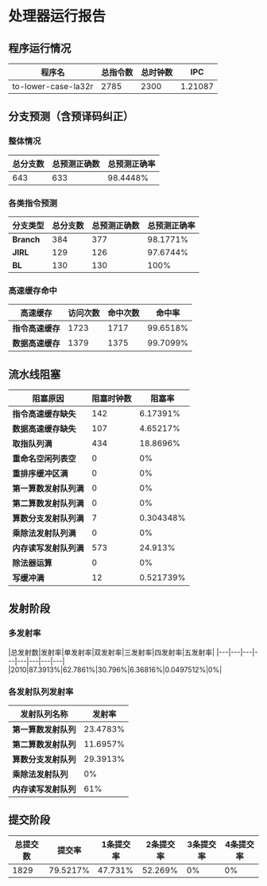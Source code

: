 # 处理器运行报告
## 程序运行情况
|程序名|总指令数|总时钟数|IPC|
|---|---|---|---|
|to-lower-case-la32r|2785|2300|1.21087|

## 分支预测（含预译码纠正）
### 整体情况
|总分支数|总预测正确数|总预测正确率|
|---|---|---|
|643|633|98.4448%|

### 各类指令预测
|分支类型|总分支数|总预测正确数|总预测正确率|
|---|---|---|---|
|**Branch**| 384 | 377 | 98.1771%|
|**JIRL**| 129 | 126 | 97.6744%|
|**BL**| 130 | 130 | 100%|

### 高速缓存命中
|高速缓存|访问次数|命中次数|命中率|
|---|---|---|---|
|**指令高速缓存**| 1723 | 1717 | 99.6518%|
|**数据高速缓存**| 1379 | 1375 | 99.7099%|
## 流水线阻塞
|阻塞原因|阻塞时钟数|阻塞率|
|---|---|---|
|**指令高速缓存缺失**| 142 | 6.17391%|
|**数据高速缓存缺失**| 107 | 4.65217%|
|**取指队列满**| 434 | 18.8696%|
|**重命名空闲列表空**|0 | 0%|
|**重排序缓冲区满**|0 | 0%|
|**第一算数发射队列满**|0 | 0%|
|**第二算数发射队列满**|0 | 0%|
|**算数分支发射队列满**|7 | 0.304348%|
|**乘除法发射队列满**|0 | 0%|
|**内存读写发射队列满**|573 | 24.913%|
|**除法器运算**|0 | 0%|
|**写缓冲满**|12 | 0.521739%|

## 发射阶段
### 多发射率
|总发射数|发射率|单发射率|双发射率|三发射率|四发射率|五发射率|
|---|---|---|---|---|---|---|---|
|2010|87.3913%|62.7861%|30.796%|6.36816%|0.0497512%|0%|

### 各发射队列发射率
|发射队列名称|发射率|
|---|---|
|**第一算数发射队列**|23.4783%|
|**第二算数发射队列**|11.6957%|
|**算数分支发射队列**|29.3913%|
|**乘除法发射队列**|0%|
|**内存读写发射队列**|61%|

## 提交阶段
|总提交数|提交率|1条提交率|2条提交率|3条提交率|4条提交率|
|---|---|---|---|---|---|
|1829|79.5217%|47.731%|52.269%|0%|0%|
